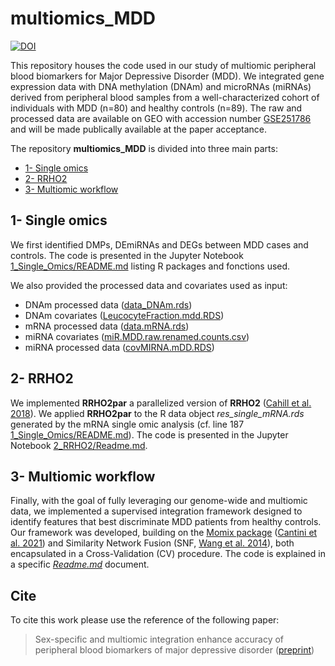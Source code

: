# multiomics_MDD

[![DOI](https://zenodo.org/badge/696752316.svg)](https://zenodo.org/doi/10.5281/zenodo.10689874)

This repository houses the code used in our study of multiomic peripheral blood biomarkers for Major Depressive Disorder (MDD). We integrated gene expression data with DNA methylation (DNAm) and microRNAs (miRNAs) derived from peripheral blood samples from a well-characterized cohort of individuals with MDD (n=80) and healthy controls (n=89). The raw and processed data are available on GEO with accession number [GSE251786](https://www.ncbi.nlm.nih.gov/geo/query/acc.cgi?acc=GSE251786) and will be made publically available at the paper acceptance. 

The repository **multiomics_MDD** is divided into three main parts: 
- [1- Single omics](https://github.com/INSERM-U1141-Neurodiderot/multiomics_MDD/tree/main/1_Single_Omics)
- [2- RRHO2](https://github.com/INSERM-U1141-Neurodiderot/multiomics_MDD/tree/main/2_RRHO2)
- [3- Multiomic workflow](https://github.com/INSERM-U1141-Neurodiderot/multiomics_MDD/tree/main/3_multiomics)

## 1- Single omics

We first identified DMPs, DEmiRNAs and DEGs between MDD cases and controls. The code is presented in the Jupyter Notebook [1_Single_Omics/README.md](https://github.com/INSERM-U1141-Neurodiderot/multiomics_MDD/blob/main/1_Single_Omics/README.md) listing R packages and fonctions used. 

We also provided the processed data and covariates used as input:
- DNAm processed data ([data_DNAm.rds](https://github.com/INSERM-U1141-Neurodiderot/multiomics_MDD/blob/main/1_Single_Omics/data.mRNA.rds))
- DNAm covariates ([LeucocyteFraction.mdd.RDS](https://github.com/INSERM-U1141-Neurodiderot/multiomics_MDD/blob/main/1_Single_Omics/LeucocyteFraction.mdd.RDS))
- mRNA processed data ([data.mRNA.rds](https://github.com/INSERM-U1141-Neurodiderot/multiomics_MDD/blob/main/1_Single_Omics/data.mRNA.rds))
- miRNA covariates ([miR.MDD.raw.renamed.counts.csv](https://github.com/INSERM-U1141-Neurodiderot/multiomics_MDD/blob/main/1_Single_Omics/miR.MDD.raw.renamed.counts.csv))
- miRNA processed data ([covMIRNA.mDD.RDS](https://github.com/INSERM-U1141-Neurodiderot/multiomics_MDD/blob/main/1_Single_Omics/covMIRNA.mDD.RDS))

## 2- RRHO2

We implemented **RRHO2par** a parallelized version of **RRHO2** ([Cahill et al. 2018](https://doi.org/10.1038/s41598-018-27903-2)). We applied **RRHO2par** to the R data object *res_single_mRNA.rds* generated by the mRNA single omic analysis (cf. line 187 [1_Single_Omics/README.md](https://github.com/INSERM-U1141-Neurodiderot/multiomics_MDD/blob/main/1_Single_Omics/README.md)). The code is presented in the Jupyter Notebook [2_RRHO2/Readme.md](https://github.com/INSERM-U1141-Neurodiderot/multiomics_MDD/blob/main/2_RRHO2/Readme.md). 
 
## 3- Multiomic workflow
Finally, with the goal of fully leveraging our genome-wide and multiomic data, we implemented a supervised integration framework designed to identify features that best discriminate MDD patients from healthy controls. Our framework was developed, building on the [Momix package](https://github.com/cantinilab/momix-notebook) ([Cantini et al. 2021](https://doi.org/10.1038/s41467-020-20430-7)) and Similarity Network Fusion (SNF, [Wang et al. 2014](http://www.nature.com/nmeth/journal/v11/n3/full/nmeth.2810.html)), both encapsulated in a Cross-Validation (CV) procedure. The code is explained in a specific [_Readme.md_](https://github.com/INSERM-U1141-Neurodiderot/multiomics_MDD/tree/main/3_multiomics/Readme.md) document.

## Cite

To cite this work please use the reference of the following paper:

<!-- + Formatted citation: -->
  
> Sex-specific and multiomic integration enhance accuracy of peripheral blood biomarkers of major depressive disorder ([preprint](https://doi.org/10.21203/rs.3.rs-3978037/v1)) 

<!-- + BibTeX citation: -->

